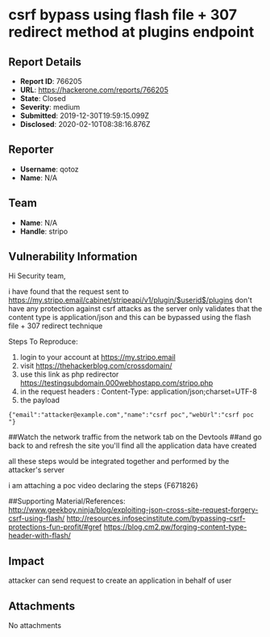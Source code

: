 # csrf bypass using flash file + 307 redirect method at plugins endpoint

## Report Details
- **Report ID**: 766205
- **URL**: https://hackerone.com/reports/766205
- **State**: Closed
- **Severity**: medium
- **Submitted**: 2019-12-30T19:59:15.099Z
- **Disclosed**: 2020-02-10T08:38:16.876Z

## Reporter
- **Username**: qotoz
- **Name**: N/A

## Team
- **Name**: N/A
- **Handle**: stripo

## Vulnerability Information
Hi Security team,

i have found that the request sent to https://my.stripo.email/cabinet/stripeapi/v1/plugin/$userid$/plugins     don't have any protection against csrf attacks as the server only validates that the content type is application/json and this can be bypassed using the flash file + 307 redirect technique 


Steps To Reproduce:

  1.  login to your account at https://my.stripo.email
  2.  visit https://thehackerblog.com/crossdomain/
  3.  use this link as php redirector https://testingsubdomain.000webhostapp.com/stripo.php
  4.  in the request headers : Content-Type: application/json;charset=UTF-8
  5. the payload

```
{"email":"attacker@example.com","name":"csrf poc","webUrl":"csrf poc "}
```

 

##Watch the network traffic from the network tab on the Devtools 
##and go back to and refresh the site you'll find all the application data have created


all these steps would be integrated together and performed by the attacker's server

i am attaching a poc video declaring the steps
{F671826}

##Supporting Material/References:
http://www.geekboy.ninja/blog/exploiting-json-cross-site-request-forgery-csrf-using-flash/
http://resources.infosecinstitute.com/bypassing-csrf-protections-fun-profit/#gref
https://blog.cm2.pw/forging-content-type-header-with-flash/

## Impact

attacker can send request to create an application in behalf of user

## Attachments
No attachments
